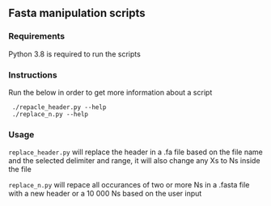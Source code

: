 ## Fasta manipulation scripts

### Requirements
Python 3.8 is required to run the scripts

### Instructions
Run the below in order to get more information about a script

```
 ./repacle_header.py --help
 ./replace_n.py --help
```

### Usage
`replace_header.py` will replace the header in a .fa file based on the file name
and the selected delimiter and range, it will also change any Xs to Ns inside the file

`replace_n.py` will repace all occurances of two or more Ns in a .fasta file with
a new header or a 10 000 Ns based on the user input
